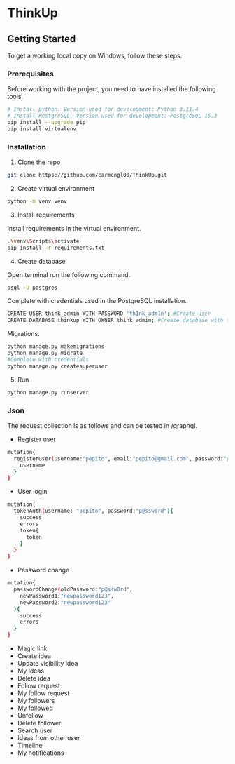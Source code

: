 # ThinkUp

## Getting Started

To get a working local copy on Windows, follow these steps.

### Prerequisites

Before working with the project, you need to have installed the following tools.

```sh
# Install python. Version used for development: Python 3.11.4
# Install PostgreSQL. Version used for development: PostgreSQL 15.3
pip install --upgrade pip
pip install virtualenv
```
### Installation

1. Clone the repo

```sh
git clone https://github.com/carmengl00/ThinkUp.git
```
2. Create virtual environment

```sh
python -m venv venv
```

3. Install requirements

Install requirements in the virtual environment.
```sh
.\venv\Scripts\activate
pip install -r requirements.txt
```

4. Create database

Open terminal run the following command.
```sh
psql -U postgres
```
Complete with credentials used in the PostgreSQL installation.

```sh
CREATE USER think_admin WITH PASSWORD 'th1nk_adm1n'; #Create user
CREATE DATABASE thinkup WITH OWNER think_admin; #Create database with the created user
```

Migrations.
```sh
python manage.py makemigrations
python manage.py migrate
#Complete with credentials
python manage.py createsuperuser
```

5. Run

```sh
python manage.py runserver
```

### Json
The request collection is as follows and can be tested in /graphql.

* Register user
```sh
mutation{
  registerUser(username:"pepito", email:"pepito@gmail.com", password:"p@ssw0rd"){
    username
  }
}
```

* User login
```sh
mutation{
  tokenAuth(username: "pepito", password:"p@ssw0rd"){
    success
    errors
    token{
      token
    }
  }
}
```

* Password change
```sh
mutation{
  passwordChange(oldPassword:"p@ssw0rd",
    newPassword1:"newpassword123",
  	newPassword2:"newpassword123"
  ){
    success
    errors
  }
}
```

* Magic link
* Create idea
* Update visibility idea
* My ideas
* Delete idea
* Follow request
* My follow request
* My followers
* My followed
* Unfollow
* Delete follower
* Search user
* Ideas from other user
* Timeline
* My notifications
